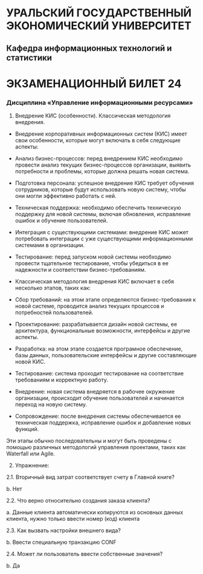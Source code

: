 # УРАЛЬСКИЙ ГОСУДАРСТВЕННЫЙ ЭКОНОМИЧЕСКИЙ УНИВЕРСИТЕТ
## Кафедра информационных технологий и статистики 
# ЭКЗАМЕНАЦИОННЫЙ БИЛЕТ 24
### Дисциплина «Управление информационными ресурсами»

1. Внедрение КИС (особенности). Классическая методология внедрения. 

- Внедрение корпоративных информационных систем (КИС) имеет свои особенности, которые могут включать в себя следующие аспекты:

- Анализ бизнес-процессов: перед внедрением КИС необходимо провести анализ текущих бизнес-процессов организации, выявить потребности и проблемы, которые должна решать новая система.

- Подготовка персонала: успешное внедрение КИС требует обучения сотрудников, которые будут использовать новую систему, чтобы они могли эффективно работать с ней.

- Техническая поддержка: необходимо обеспечить техническую поддержку для новой системы, включая обновления, исправление ошибок и обучение пользователей.

- Интеграция с существующими системами: внедрение КИС может потребовать интеграции с уже существующими информационными системами в организации.

- Тестирование: перед запуском новой системы необходимо провести тщательное тестирование, чтобы убедиться в ее надежности и соответствии бизнес-требованиям.

- Классическая методология внедрения КИС включает в себя несколько этапов, таких как:

- Сбор требований: на этом этапе определяются бизнес-требования к новой системе, проводится анализ текущих процессов и потребностей пользователей.

- Проектирование: разрабатывается дизайн новой системы, ее архитектура, функциональные возможности, интерфейсы и другие аспекты.

- Разработка: на этом этапе создается програмное обеспечение, базы данных, пользовательские интерфейсы и другие составляющие новой КИС.

- Тестирование: система проходит тестирование на соответствие требованиям и корректную работу.

- Внедрение: новая система внедряется в рабочее окружение организации, происходит обучение пользователей и начинается переход на новую систему.

- Сопровождение: после внедрения системы обеспечивается ее техническая поддержка, исправление ошибок и добавление новых функций.

Эти этапы обычно последовательны и могут быть проведены с помощью различных методологий управления проектами, таких как Waterfall или Agile.

2. Упражнение:

2.1. Вторичный вид затрат соответствует счету в Главной книге?

b.	Нет

2.2. Что верно относительно создания заказа клиента?

a.	Данные клиента автоматически копируются из основных данных клиента, нужно только ввести номер (код) клиента

2.3. Как вызвать настройки внешнего вида? 

b.	Ввести специальную транзакцию CONF

2.4. Может ли пользователь ввести собственные значения? 

b.	Да
